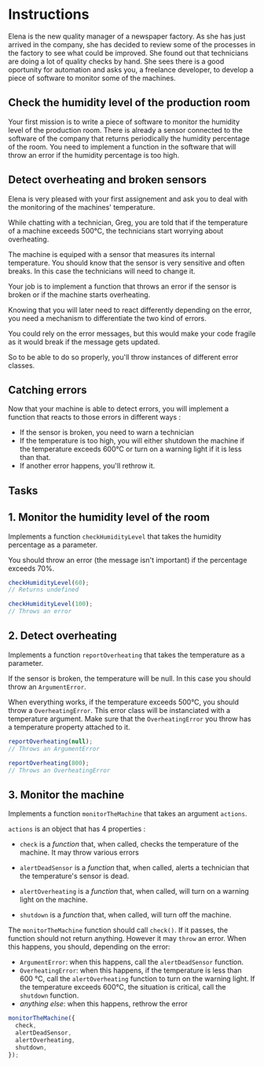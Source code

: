 # Instructions

Elena is the new quality manager of a newspaper factory. As she has just arrived in the company, she has decided to review some of the processes in the factory to see what could be improved. She found out that technicians are doing a lot of quality checks by hand. She sees there is a good oportunity for automation and asks you, a freelance developer, to develop a piece of software to monitor some of the machines.

## Check the humidity level of the production room

Your first mission is to write a piece of software to monitor the humidity level of the production room. There is already a sensor connected to the software of the company that returns periodically the humidity percentage of the room. You need to implement a function in the software that will throw an error if the humidity percentage is too high.

## Detect overheating and broken sensors

Elena is very pleased with your first assignement and ask you to deal with the monitoring of the machines' temperature.

While chatting with a technician, Greg, you are told that if the temperature of a machine exceeds 500°C, the technicians start worrying about overheating.

The machine is equiped with a sensor that measures its internal temperature. You should know that the sensor is very sensitive and often breaks. In this case the technicians will need to change it.

Your job is to implement a function that throws an error if the sensor is broken or if the machine starts overheating.

Knowing that you will later need to react differently depending on the error, you need a mechanism to differentiate the two kind of errors.

You could rely on the error messages, but this would make your code fragile as it would break if the message gets updated.

So to be able to do so properly, you'll throw instances of different error classes.

## Catching errors

Now that your machine is able to detect errors, you will implement a function that reacts to those errors in different ways :

- If the sensor is broken, you need to warn a technician
- If the temperature is too high, you will either shutdown the machine if the temperature exceeds 600°C or turn on a warning light if it is less than that.
- If another error happens, you'll rethrow it.

## Tasks

## 1. Monitor the humidity level of the room

Implements a function `checkHumidityLevel` that takes the humidity percentage as a parameter.

You should throw an error (the message isn't important) if the percentage exceeds 70%.

```javascript
checkHumidityLevel(60);
// Returns undefined
```

```javascript
checkHumidityLevel(100);
// Throws an error
```

## 2. Detect overheating

Implements a function `reportOverheating` that takes the temperature as a parameter.

If the sensor is broken, the temperature will be null. In this case you should throw an `ArgumentError`.

When everything works, if the temperature exceeds 500°C, you should throw a `OverheatingError`. This error class will be instanciated with a temperature argument. Make sure that the `OverheatingError` you throw has a temperature property attached to it.

```javascript
reportOverheating(null);
// Throws an ArgumentError
```

```javascript
reportOverheating(800);
// Throws an OverheatingError
```

## 3. Monitor the machine

Implements a function `monitorTheMachine` that takes an argument `actions`.

`actions` is an object that has 4 properties :

- `check` is a _*function*_ that, when called, checks the temperature of the machine.
  It may throw various errors

- `alertDeadSensor` is a _*function*_ that, when called, alerts a technician that the temperature's sensor is dead.

- `alertOverheating` is a _*function*_ that, when called, will turn on a warning light on the machine.

- `shutdown` is a _*function*_ that, when called, will turn off the machine.

The `monitorTheMachine` function should call `check()`. If it passes, the function should not return anything. However it may `throw` an error. When this happens, you should, depending on the error:

- `ArgumentError`: when this happens, call the `alertDeadSensor` function.
- `OverheatingError`: when this happens, if the temperature is less than 600 °C, call the `alertOverheating` function to turn on the warning light. If the temperature exceeds 600°C, the situation is critical, call the `shutdown` function.
- _anything else_: when this happens, rethrow the error

```javascript
monitorTheMachine({
  check,
  alertDeadSensor,
  alertOverheating,
  shutdown,
});
```
